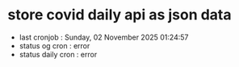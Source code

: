 # store covid daily api as json data

- last cronjob : Sunday, 02 November 2025 01:24:57
- status og cron : error
- status daily cron : error
      
      